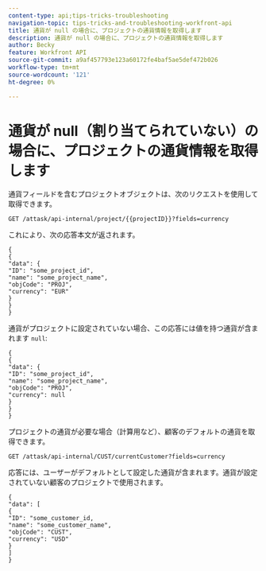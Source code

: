 ```yaml
---
content-type: api;tips-tricks-troubleshooting
navigation-topic: tips-tricks-and-troubleshooting-workfront-api
title: 通貨が null の場合に、プロジェクトの通貨情報を取得します
description: 通貨が null の場合に、プロジェクトの通貨情報を取得します
author: Becky
feature: Workfront API
source-git-commit: a9af457793e123a60172fe4baf5ae5def472b026
workflow-type: tm+mt
source-wordcount: '121'
ht-degree: 0%

---
```


# 通貨が null（割り当てられていない）の場合に、プロジェクトの通貨情報を取得します

通貨フィールドを含むプロジェクトオブジェクトは、次のリクエストを使用して取得できます。

```
GET /attask/api-internal/project/{{projectID}}?fields=currency
```

これにより、次の応答本文が返されます。

```
{
{
"data": {
"ID": "some_project_id",
"name": "some_project_name",
"objCode": "PROJ",
"currency": "EUR"
}
}
}
```

通貨がプロジェクトに設定されていない場合、この応答には値を持つ通貨が含まれます `null`:

```
{
{
"data": {
"ID": "some_project_id",
"name": "some_project_name",
"objCode": "PROJ",
"currency": null
}
}
}
```

プロジェクトの通貨が必要な場合（計算用など）、顧客のデフォルトの通貨を取得できます。

`GET /attask/api-internal/CUST/currentCustomer?fields=currency`

応答には、ユーザーがデフォルトとして設定した通貨が含まれます。通貨が設定されていない顧客のプロジェクトで使用されます。

```
{
"data": [
{
"ID": "some_customer_id,
"name": "some_customer_name",
"objCode": "CUST",
"currency": "USD"
}
]
}
```

